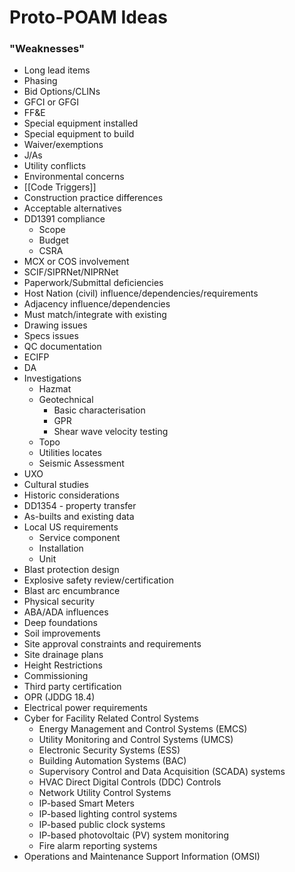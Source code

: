 # Proto-POAM Ideas

### "Weaknesses"
- Long lead items 
- Phasing
- Bid Options/CLINs
- GFCI or GFGI
- FF&E
- Special equipment installed
- Special equipment to build
- Waiver/exemptions 
- J/As
- Utility conflicts
- Environmental concerns
- [[Code Triggers]]
- Construction practice differences
- Acceptable alternatives 
- DD1391 compliance 
	- Scope 
	- Budget 
	- CSRA
- MCX or COS involvement
- SCIF/SIPRNet/NIPRNet
- Paperwork/Submittal deficiencies
- Host Nation (civil) influence/dependencies/requirements 
- Adjacency influence/dependencies 
- Must match/integrate with existing 
- Drawing issues 
- Specs issues
- QC documentation 
- ECIFP
- DA
- Investigations
	- Hazmat
	- Geotechnical
		- Basic characterisation 
		- GPR
		- Shear wave velocity testing 
	- Topo
	- Utilities locates
	- Seismic Assessment 
- UXO
- Cultural studies 
- Historic considerations
- DD1354 - property transfer
- As-builts and existing data
- Local US requirements
	- Service component 
	- Installation 
	- Unit
- Blast protection design
- Explosive safety review/certification
- Blast arc encumbrance 
- Physical security
- ABA/ADA influences 
- Deep foundations 
- Soil improvements
- Site approval constraints and requirements 
- Site drainage plans
- Height Restrictions 
- Commissioning
- Third party certification
- OPR (JDDG 18.4)
- Electrical power requirements
- Cyber for Facility Related Control Systems
	- Energy Management and Control Systems (EMCS) 
    - Utility Monitoring and Control Systems (UMCS)
	- Electronic Security Systems (ESS)
	- Building Automation Systems (BAC)
	- Supervisory Control and Data Acquisition (SCADA) systems
    - HVAC Direct Digital Controls (DDC) Controls
	- Network Utility Control Systems
	- IP-based Smart Meters
	- IP-based lighting control systems
	- IP-based public clock systems
	- IP-based photovoltaic (PV) system monitoring
	- Fire alarm reporting systems
- Operations and Maintenance Support Information (OMSI)

